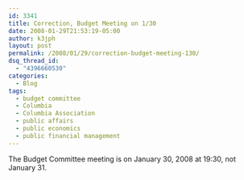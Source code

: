```yaml
---
id: 3341
title: Correction, Budget Meeting on 1/30
date: 2008-01-29T21:53:19-05:00
author: k3jph
layout: post
permalink: /2008/01/29/correction-budget-meeting-130/
dsq_thread_id:
  - "4396660530"
categories:
  - Blog
tags:
  - budget committee
  - Columbia
  - Columbia Association
  - public affairs
  - public economics
  - public financial management
---
```


The Budget Committee meeting is on January 30, 2008 at 19:30, not January 31.
